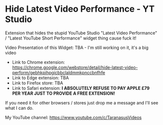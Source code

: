 # Hide Latest Video Performance - YT Studio

Extension that hides the stupid YouTube Studio "Latest Video Performance" / "Latest YouTube Short Performance" widget thing cause fuck it!

Video Presentation of this Widget: TBA - I'm still working on it, it's a big video

- Link to Chrome extension: https://chrome.google.com/webstore/detail/hide-latest-video-perform/gebhkpihpgicbbclaldmmkpnccbnfhfe 
- Link to Edge extension: TBA
- Link to Firefox store: TBA
- Link to Safari extension: **I ABSOLUTELY REFUSE TO PAY APPLE £79 PER YEAR JUST TO PROVIDE A FREE EXTENSION!**

If you need it for other browsers / stores just drop me a message and I'll see what I can do.


My YouTube channel: https://www.youtube.com/c/TaranasusVideos
